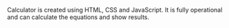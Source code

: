 Calculator is created using HTML, CSS and JavaScript. It is fully operational and can calculate the equations and show results.
